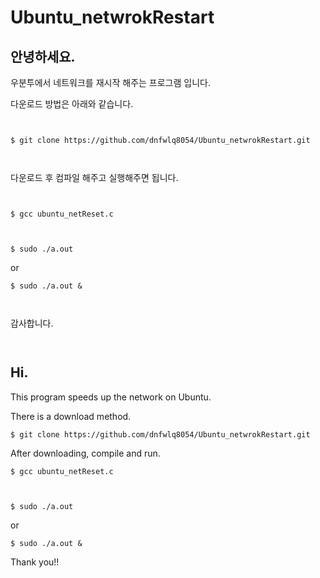# Ubuntu_netwrokRestart

## 안녕하세요.

우분투에서 네트워크를 재시작 해주는 프로그램 입니다.

다운로드 방법은 아래와 같습니다.


` `


`$ git clone https://github.com/dnfwlq8054/Ubuntu_netwrokRestart.git`


` `

다운로드 후 컴파일 해주고 실행해주면 됩니다.


` `

`$ gcc ubuntu_netReset.c`

` `

`$ sudo ./a.out`

or

`$ sudo ./a.out &`

` `

감사합니다.



` `



## Hi.

This program speeds up the network on Ubuntu.

There is a download method.


`$ git clone https://github.com/dnfwlq8054/Ubuntu_netwrokRestart.git`



After downloading, compile and run.


`$ gcc ubuntu_netReset.c`

` `

`$ sudo ./a.out`

or

`$ sudo ./a.out &`

Thank you!!

